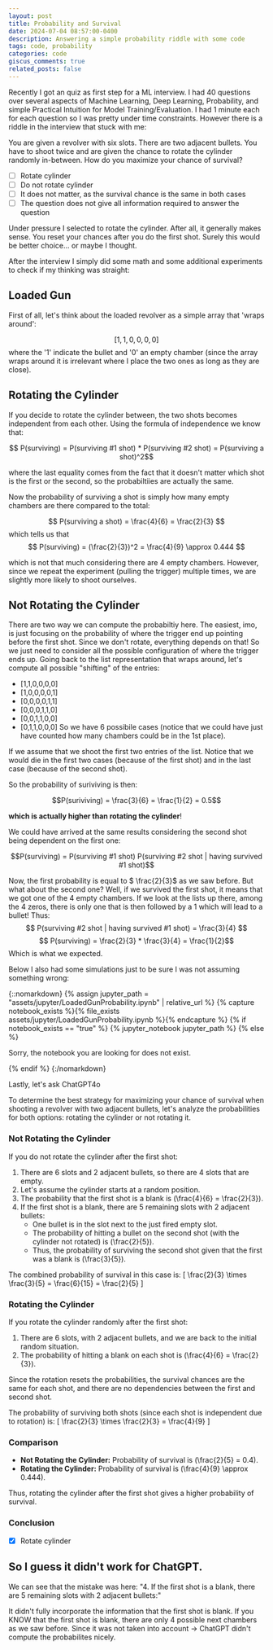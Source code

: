 ```yaml
---
layout: post
title: Probability and Survival 
date: 2024-07-04 08:57:00-0400
description: Answering a simple probability riddle with some code
tags: code, probability
categories: code
giscus_comments: true
related_posts: false
---
```


Recently I got an quiz as first step for a ML interview. I had 40 questions over several aspects of Machine Learning, Deep Learning, Probability, and simple Practical Intuition for Model Training/Evaluation.
I had 1 minute each for each question so I was pretty under time constraints. However there is a riddle in the interview that stuck with me:


You are given a revolver with six slots. There are two adjacent bullets. You have to
shoot twice and are given the chance to rotate the cylinder randomly in-between. How
do you maximize your chance of survival?

- [ ] Rotate cylinder
- [ ] Do not rotate cylinder
- [ ] It does not matter, as the survival chance is the same in both cases
- [ ] The question does not give all information required to answer the question

Under pressure I selected to rotate the cylinder. After all, it generally makes sense. You reset your chances after you do the first shot. Surely this would be better choice... or maybe I thought.

After the interview I simply did some math and some additional experiments to check if my thinking was straight:

## Loaded Gun
First of all, let's think about the loaded revolver as a simple array that 'wraps around':

$$ [1,1,0,0,0,0] $$
where the '1' indicate the bullet and '0' an empty chamber (since the array wraps around it is irrelevant where I place the two ones as long as they are close).

## Rotating the Cylinder

If you decide to rotate the cylinder between, the two shots becomes independent from each other.
Using the formula of independence we know that:

$$ P(surviving) = P(surviving #1 shot) * P(surviving #2 shot) = P(surviving a shot)^2$$

where the last equality comes from the fact that it doesn't matter which shot is the first or the second, so the probabiltiies are actually the same.

Now the probability of surviving a shot is simply how many empty chambers are there compared to the total:

$$ P(surviving a shot) = \frac{4}{6} = \frac{2}{3} $$
which tells us that
$$ P(surviving) = (\frac{2}{3})^2 = \frac{4}{9} \approx  0.444  $$

which is not that much considering there are 4 empty chambers. However, since we repeat the experiment (pulling the trigger) multiple times, we are slightly more likely to shoot ourselves.

## Not Rotating the Cylinder

There are two way we can compute the probabiltiy here. The easiest, imo, is just focusing on the probability of where the trigger end up pointing before the first shot.
Since we don't rotate, everything depends on that! So we just need to consider all the possible configuration of where the trigger ends up. Going back to the list representation that wraps around, let's compute all possible "shifting" of the entries:
- [1,1,0,0,0,0]
- [1,0,0,0,0,1]
- [0,0,0,0,1,1]
- [0,0,0,1,1,0]
- [0,0,1,1,0,0]
- [0,1,1,0,0,0]
So we have 6 possibile cases (notice that we could have just have counted how many chambers could be in the 1st place).

If we assume that we shoot the first two entries of the list. Notice that we would die in the first two cases (because of the first shot) and in the last case (because of the second shot).

So the probability of suriviving is then:

$$P(suriviving) = \frac{3}{6} = \frac{1}{2} = 0.5$$

**which is actually higher than rotating the cylinder**!

We could have arrived at the same results considering the second shot being dependent on the first one:

$$P(surviving) = P(surviving #1 shot) P(surviving #2 shot | having survived #1 shot)$$

Now, the first probability is equal to $ \frac{2}{3}$ as we saw before.
But what about the second one? Well, if we survived the first shot, it means that we got one of the 4 empty chambers.
If we look at the lists up there, among the 4 zeros, there is only one that is then followed by a 1 which will lead to a bullet! Thus:
$$ P(surviving #2 shot | having survived #1 shot) = \frac{3}{4} $$
$$ P(surviving) = \frac{2}{3} * \frac{3}{4} = \frac{1}{2}$$
Which is what we expected.

Below I also had some simulations just to be sure I was not assuming something wrong:

{::nomarkdown}
{% assign jupyter_path = "assets/jupyter/LoadedGunProbability.ipynb" | relative_url %}
{% capture notebook_exists %}{% file_exists assets/jupyter/LoadedGunProbability.ipynb %}{% endcapture %}
{% if notebook_exists == "true" %}
{% jupyter_notebook jupyter_path %}
{% else %}

<p>Sorry, the notebook you are looking for does not exist.</p>
{% endif %}
{:/nomarkdown}

Lastly, let's ask ChatGPT4o

To determine the best strategy for maximizing your chance of survival when shooting a revolver with two adjacent bullets, let's analyze the probabilities for both options: rotating the cylinder or not rotating it.

### Not Rotating the Cylinder

If you do not rotate the cylinder after the first shot:

1. There are 6 slots and 2 adjacent bullets, so there are 4 slots that are empty.
2. Let's assume the cylinder starts at a random position.
3. The probability that the first shot is a blank is \(\frac{4}{6} = \frac{2}{3}\).
4. If the first shot is a blank, there are 5 remaining slots with 2 adjacent bullets:
   - One bullet is in the slot next to the just fired empty slot.
   - The probability of hitting a bullet on the second shot (with the cylinder not rotated) is \(\frac{2}{5}\).
   - Thus, the probability of surviving the second shot given that the first was a blank is \(\frac{3}{5}\).

The combined probability of survival in this case is:
\[ \frac{2}{3} \times \frac{3}{5} = \frac{6}{15} = \frac{2}{5} \]

### Rotating the Cylinder

If you rotate the cylinder randomly after the first shot:

1. There are 6 slots, with 2 adjacent bullets, and we are back to the initial random situation.
2. The probability of hitting a blank on each shot is \(\frac{4}{6} = \frac{2}{3}\).

Since the rotation resets the probabilities, the survival chances are the same for each shot, and there are no dependencies between the first and second shot.

The probability of surviving both shots (since each shot is independent due to rotation) is:
\[ \frac{2}{3} \times \frac{2}{3} = \frac{4}{9} \]

### Comparison

- **Not Rotating the Cylinder:** Probability of survival is \(\frac{2}{5} = 0.4\).
- **Rotating the Cylinder:** Probability of survival is \(\frac{4}{9} \approx 0.444\).

Thus, rotating the cylinder after the first shot gives a higher probability of survival.

### Conclusion

- [X] Rotate cylinder


## So I guess it didn't work for ChatGPT.
We can see that the mistake was here:
"4. If the first shot is a blank, there are 5 remaining slots with 2 adjacent bullets:"

It didn't fully incorporate the information that the first shot is blank. If you KNOW that the first shot is blank, there are only 4 possible next chambers as we saw before.
Since it was not taken into account -> ChatGPT didn't compute the probabilites nicely.